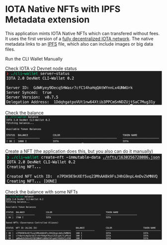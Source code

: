 # IOTA Native NFTs with IPFS Metadata extension


This application mints IOTA Native NFTs which can transfered without fees. It uses the first version of a [fully decentralized IOTA network](https://v2.iota.org/). The native metadata links to an [IPFS](https://ipfs.io/) file, which also can include images or big data files. 

Run the CLI Wallet Manually

Check IOTA v2 Devnet node status
![](./docs/assets/00_server-status.png)

Check the balance
![](./docs/assets/01_balance.png)

Create a NFT (the application does this, but you also can do it manually)
![](./docs/assets/02_create_nft.png)


Check the balance with some NFTs
![](./docs/assets/03_balance_with_nfts.png)

